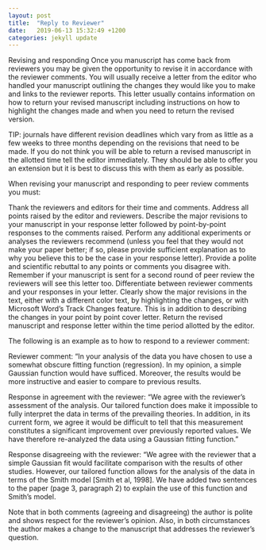 ```yaml
---
layout: post
title:  "Reply to Reviewer"
date:   2019-06-13 15:32:49 +1200
categories: jekyll update
---
```

Revising and responding
Once you manuscript has come back from reviewers you may be given the opportunity to revise it in accordance with the reviewer comments. You will usually receive a letter from the editor who handled your manuscript outlining the changes they would like you to make and links to the reviewer reports. This letter usually contains information on how to return your revised manuscript including instructions on how to highlight the changes made and when you need to return the revised version.

TIP: journals have different revision deadlines which vary from as little as a few weeks to three months depending on the revisions that need to be made. If you do not think you will be able to return a revised manuscript in the allotted time tell the editor immediately. They should be able to offer you an extension but it is best to discuss this with them as early as possible.

When revising your manuscript and responding to peer review comments you must:

Thank the reviewers and editors for their time and comments.
Address all points raised by the editor and reviewers.
Describe the major revisions to your manuscript in your response letter followed by point-by-point responses to the comments raised.
Perform any additional experiments or analyses the reviewers recommend (unless you feel that they would not make your paper better; if so, please provide sufficient explanation as to why you believe this to be the case in your response letter).
Provide a polite and scientific rebuttal to any points or comments you disagree with. Remember if your manuscript is sent for a second round of peer review the reviewers will see this letter too.
Differentiate between reviewer comments and your responses in your letter.
Clearly show the major revisions in the text, either with a different color text, by highlighting the changes, or with Microsoft Word’s Track Changes feature. This is in addition to describing the changes in your point by point cover letter.
Return the revised manuscript and response letter within the time period allotted by the editor.


The following is an example as to how to respond to a reviewer comment:

Reviewer comment: “In your analysis of the data you have chosen to use a somewhat obscure fitting function (regression). In my opinion, a simple Gaussian function would have sufficed. Moreover, the results would be more instructive and easier to compare to previous results.



Response in agreement with the reviewer: “We agree with the reviewer’s assessment of the analysis. Our tailored function does make it impossible to fully interpret the data in terms of the prevailing theories. In addition, in its current form, we agree it would be difficult to tell that this measurement constitutes a significant improvement over previously reported values. We have therefore re-analyzed the data using a Gaussian fitting function.”



Response disagreeing with the reviewer: “We agree with the reviewer that a simple Gaussian fit would facilitate comparison with the results of other studies. However, our tailored function allows for the analysis of the data in terms of the Smith model [Smith et al, 1998]. We have added two sentences to the paper (page 3, paragraph 2) to explain the use of this function and Smith’s model.



Note that in both comments (agreeing and disagreeing) the author is polite and shows respect for the reviewer’s opinion. Also, in both circumstances the author makes a change to the manuscript that addresses the reviewer’s question.
